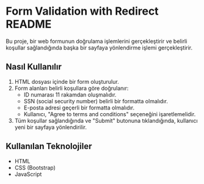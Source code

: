 # Form Validation with Redirect README

Bu proje, bir web formunun doğrulama işlemlerini gerçekleştirir ve belirli koşullar sağlandığında başka bir sayfaya yönlendirme işlemi gerçekleştirir.

## Nasıl Kullanılır

1. HTML dosyası içinde bir form oluşturulur.
2. Form alanları belirli koşullara göre doğrulanır:
   - ID numarası 11 rakamdan oluşmalıdır.
   - SSN (social security number) belirli bir formatta olmalıdır.
   - E-posta adresi geçerli bir formatta olmalıdır.
   - Kullanıcı, "Agree to terms and conditions" seçeneğini işaretlemelidir.
3. Tüm koşullar sağlandığında ve "Submit" butonuna tıklandığında, kullanıcı yeni bir sayfaya yönlendirilir.

## Kullanılan Teknolojiler

- HTML
- CSS (Bootstrap)
- JavaScript


